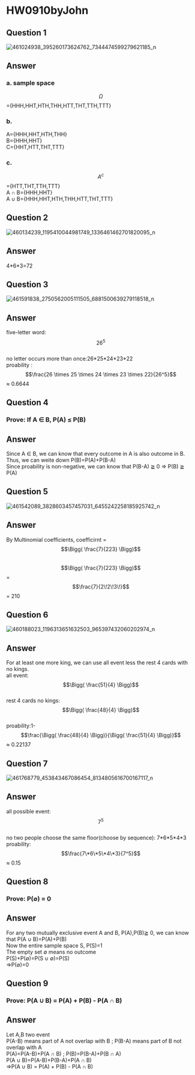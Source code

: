 # HW0910byJohn
## Question 1 
![461024938_395260173624762_7344474599279621185_n](https://github.com/user-attachments/assets/8d5a811d-ef84-4068-9f4d-fb8f14e18442)
## Answer 
### a. sample space
$$\Omega$$={HHH,HHT,HTH,THH,HTT,THT,TTH,TTT}
### b. 
A={HHH,HHT,HTH,THH}  
B={HHH,HHT}  
C={HHT,HTT,THT,TTT}  
### c.
$$A^c$$={HTT,THT,TTH,TTT}  
A &#8745; B={HHH,HHT}  
A &#8746; B={HHH,HHT,HTH,THH,HTT,THT,TTT}
## Question 2
![460134239_1195410044981749_1336461462701820095_n](https://github.com/user-attachments/assets/1c4d6e11-0aca-490c-9b68-c495ffdd02fe)
## Answer 
4\*6\*3=72
## Question 3
![461591838_2750562005111505_6881500639279118518_n](https://github.com/user-attachments/assets/5e3380bf-49d2-46d3-bd9b-b6cc10f6d102)
## Answer
five-letter word: $$26^5$$  
no letter occurs more than once:26\*25\*24\*23\*22  
proability : $$\frac{26 \times 25 \times 24 \times 23 \times 22}{26^5}$$ &asymp; 0.6644
## Question 4
### Prove: If A ∈ B, P(A) ≤ P(B)
## Answer
Since A ∈ B, we can know that every outcome in A is also outcome in B.  
Thus, we can weite down P(B)=P(A)+P(B-A)  
Since proability is non-negative, we can know that P(B-A) ≧ 0 => P(B) ≧ P(A)  
## Question 5
![461542089_3828603457457031_6455242258185925742_n](https://github.com/user-attachments/assets/eeaebe72-f649-4340-a01a-a47607b8c2a8)
## Answer
By Multinomial coefficients, coefficirnt = $$\Bigg( \frac{7}{223} \Bigg)$$  
$$\Bigg( \frac{7}{223} \Bigg)$$ = $$\frac{7}{2\!2\!3\!}$$ = 210
## Question 6
![460188023_1196313651632503_965397432060202974_n](https://github.com/user-attachments/assets/a195f5cc-0242-424e-8a12-ae7e7b3ab398)
## Answer
For at least one more king, we can use all event less the rest 4 cards with no kings.  
all event: $$\Bigg( \frac{51}{4} \Bigg)$$  
rest 4 cards no kings: $$\Bigg( \frac{48}{4} \Bigg)$$  
proability:1- $$\frac{\Bigg( \frac{48}{4} \Bigg)}{\Bigg( \frac{51}{4} \Bigg)}$$ &asymp; 0.22137
## Question 7
![461768779_453843467086454_8134805616700167117_n](https://github.com/user-attachments/assets/59f41936-7752-4abe-bf49-d07d0d77ccbc)
## Answer
all possible event: $$7^5$$  
no two people choose the same floor(choose by sequence): 7\*6\*5\*4\*3  
proability: $$\frac{7\*6\*5\*4\*3}{7^5}$$ &asymp; 0.15
## Question 8
### Prove: P(∅) = 0
## Answer
For any two mutually exclusive event A and B, P(A),P(B)≧ 0, we can know that P(A &#8746; B)=P(A)+P(B)  
Now the entire sample space S, P(S)=1  
The empty set ∅ means no outcome  
P(S)+P(∅)=P(S &#8746; ∅)=P(S)    
=>P(∅)=0
## Question 9
### Prove:  P(A ∪ B) = P(A) + P(B) - P(A ∩ B)
## Answer
Let A,B two event   
P(A-B) means part of A not overlap with B ; P(B-A) means part of B not overlap with A  
P(A)=P(A-B)+P(A &#8745; B) ; P(B)=P(B-A)+P(B &#8745; A)  
P(A ∪ B)=P(A-B)+P(B-A)+P(A &#8745; B)  
=>P(A ∪ B) = P(A) + P(B) - P(A ∩ B)
